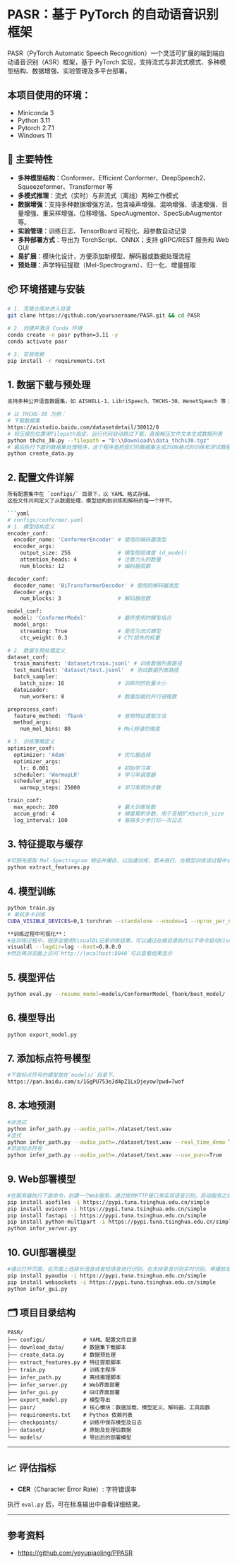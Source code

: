 # PASR：基于 PyTorch 的自动语音识别框架

PASR（PyTorch Automatic Speech Recognition）一个灵活可扩展的端到端自动语音识别（ASR）框架，基于 PyTorch 实现，支持流式与非流式模式、多种模型结构、数据增强、实验管理及多平台部署。

## 本项目使用的环境：
 - Miniconda 3
 - Python 3.11
 - Pytorch 2.7.1
 - Windows 11

## 🌟 主要特性

- **多种模型结构**：Conformer、Efficient Conformer、DeepSpeech2、Squeezeformer、Transformer 等
- **多模式推理**：流式（实时）与非流式（离线）两种工作模式
- **数据增强**：支持多种数据增强方法，包含噪声增强、混响增强、语速增强、音量增强、重采样增强、位移增强、SpecAugmentor、SpecSubAugmentor等。
- **实验管理**：训练日志、TensorBoard 可视化、超参数自动记录
- **多种部署方式**：导出为 TorchScript、ONNX；支持 gRPC/REST 服务和 Web GUI
- **易扩展**：模块化设计，方便添加新模型、解码器或数据处理流程
- **预处理**：声学特征提取（Mel-Spectrogram）、归一化、增量提取

## 📦 环境搭建与安装

```bash
# 1. 克隆仓库并进入目录
git clone https://github.com/yourusername/PASR.git && cd PASR

# 2. 创建并激活 Conda 环境
conda create -n pasr python=3.11 -y
conda activate pasr

# 3. 安装依赖
pip install -r requirements.txt
```

## 1. 数据下载与预处理

```bash
支持多种公开语音数据集，如 AISHELL-1、LibriSpeech、THCHS-30、WenetSpeech 等：

# 以 THCHS-30 为例：
# 下载数据集
https://aistudio.baidu.com/datasetdetail/38012/0
# 将压缩包位置用filepath指定，运行代码自动跳过下载，直接解压文件文本生成数据列表
python thchs_30.py --filepath = "D:\\Download\\data_thchs30.tgz"
# 最后执行下面的数据集处理程序，这个程序是把我们的数据集生成JSON格式的训练和测试数据列表，分别是`test.jsonl、train.jsonl`。然后使用Sentencepiece建立词汇表模型，建立的词汇表模型默认存放在`dataset/vocab_model`目录下。最后计算均值和标准差用于归一化，默认使用全部的语音计算均值和标准差，并将结果保存在`mean_istd.json`中。
python create_data.py
```

## 2. 配置文件详解

```bash
所有配置集中在 `configs/` 目录下，以 YAML 格式存储。
这些文件共同定义了从数据处理、模型结构到训练和解码的每一个环节。

```yaml
# configs/conformer.yaml
# 1. 模型结构定义
encoder_conf:
  encoder_name: 'ConformerEncoder' # 使用的编码器类型
  encoder_args:
    output_size: 256               # 模型隐层维度 (d_model)
    attention_heads: 4             # 注意力头的数量
    num_blocks: 12                 # 编码器层数

decoder_conf:
  decoder_name: 'BiTransformerDecoder' # 使用的解码器类型
  decoder_args:
    num_blocks: 3                  # 解码器层数

model_conf:
  model: 'ConformerModel'          # 最终使用的模型组合
  model_args:
    streaming: True                # 是否为流式模型
    ctc_weight: 0.3                # CTC损失的权重

# 2. 数据与预处理定义
dataset_conf:
  train_manifest: 'dataset/train.jsonl' # 训练数据列表路径
  test_manifest: 'dataset/test.jsonl'  # 测试数据列表路径
  batch_sampler:
    batch_size: 16                 # 训练时的批量大小
  dataLoader:
    num_workers: 8                 # 数据加载的并行进程数

preprocess_conf:
  feature_method: 'fbank'          # 音频特征提取方法
  method_args:
    num_mel_bins: 80               # Mel频谱的维度

# 3. 训练策略定义
optimizer_conf:
  optimizer: 'Adam'                # 优化器选择
  optimizer_args:
    lr: 0.001                      # 初始学习率
  scheduler: 'WarmupLR'            # 学习率调度器
  scheduler_args:
    warmup_steps: 25000            # 学习率预热步数

train_conf:
  max_epoch: 200                   # 最大训练轮数
  accum_grad: 4                    # 梯度累积步数，用于变相扩大batch_size
  log_interval: 100                # 每隔多少步打印一次日志
```

## 3. 特征提取与缓存

```bash
#可预先提取 Mel-Spectrogram 特征并缓存，以加速训练，若未进行，在模型训练该过程中会自动执行
python extract_features.py 
```

## 4. 模型训练

```bash
python train.py
# 单机多卡训练
CUDA_VISIBLE_DEVICES=0,1 torchrun --standalone --nnodes=1 --nproc_per_node=2 train.py

**训练过程中可视化**：
#在训练过程中，程序会使用VisualDL记录训练结果，可以通过在根目录执行以下命令启动VisualDL
visualdl --logdir=log --host=0.0.0.0
#然后再浏览器上访问`http://localhost:8040`可以查看结果显示
```
## 5. 模型评估

```bash
python eval.py --resume_model=models/ConformerModel_fbank/best_model/
```

## 6. 模型导出

```bash
python export_model.py
```

## 7. 添加标点符号模型

```bash
#下载标点符号的模型放在`models/`目录下。
https://pan.baidu.com/s/1GgPU753eJd4pZ1LxDjeyow?pwd=7wof
```

## 8. 本地预测

```bash
#非流式
python infer_path.py --audio_path=./dataset/test.wav
#流式
python infer_path.py --audio_path=./dataset/test.wav --real_time_demo True
#添加标点符号
python infer_path.py --audio_path=./dataset/test.wav --use_punc=True
```

## 9. Web部署模型

```bash
#在服务器执行下面命令，创建一个Web服务，通过提供HTTP接口来实现语音识别。启动服务之后，如果在本地运行的话，在浏览器上访问`http://localhost:5000`。打开页面之后可以选择上传长音或者短语音音频文件，也可以在页面上直接录音，录音完成之后点击上传，播放功能只支持录音的音频。
pip install aiofiles -i https://pypi.tuna.tsinghua.edu.cn/simple
pip install uvicorn -i https://pypi.tuna.tsinghua.edu.cn/simple
pip install fastapi -i https://pypi.tuna.tsinghua.edu.cn/simple
pip install python-multipart -i https://pypi.tuna.tsinghua.edu.cn/simple
python infer_server.py
```

## 10. GUI部署模型

```bash
#通过打开页面，在页面上选择长语音或者短语音进行识别，也支持录音识别实时识别，带播放音频功能。该程序可以在本地识别，也可以通过指定服务器调用服务器的API进行识别。
pip install pyaudio -i https://pypi.tuna.tsinghua.edu.cn/simple
pip install websockets -i https://pypi.tuna.tsinghua.edu.cn/simple
python infer_gui.py
```


## 🗂️ 项目目录结构

```plain
PASR/
├── configs/            # YAML 配置文件目录
├── download_data/      # 数据集下载脚本
├── create_data.py      # 数据预处理
├── extract_features.py # 特征提取脚本
├── train.py            # 训练主程序
├── infer_path.py       # 离线推理脚本
├── infer_server.py     # Web界面部署
├── infer_gui.py        # GUI界面部署
├── export_model.py     # 模型导出
├── pasr/               # 核心模块：数据加载、模型定义、解码器、工具函数
├── requirements.txt    # Python 依赖列表
├── checkpoints/        # 训练中保存模型及日志
├── dataset/            # 原始及处理后数据
└── models/             # 导出后的部署模型
```

---

## 📈 评估指标

- **CER**（Character Error Rate）: 字符错误率

执行 `eval.py` 后，可在标准输出中查看详细结果。

---

## 参考资料
 - https://github.com/yeyupiaoling/PPASR
